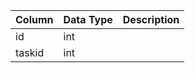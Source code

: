 | Column | Data Type | Description |
| ------ | --------- | ----------- |
| id     | int       |             |
| taskid | int       |             |